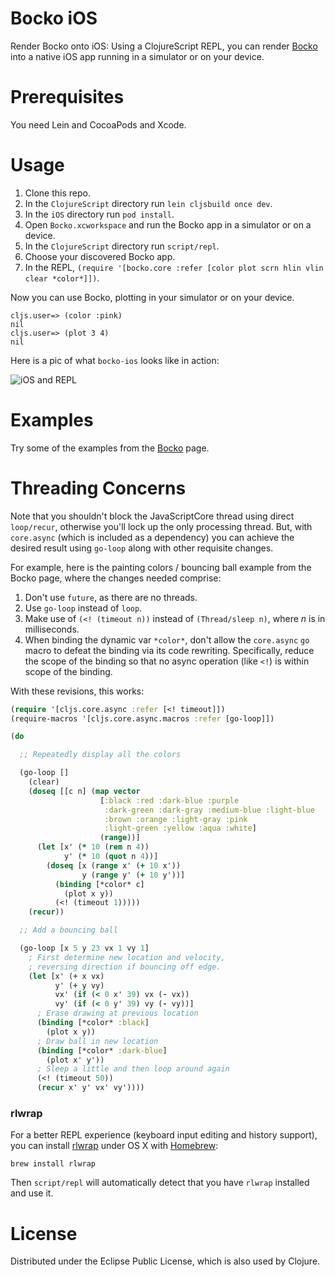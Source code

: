 # Bocko iOS

Render Bocko onto iOS: Using a ClojureScript REPL, you can render [Bocko](https://github.com/mfikes/bocko) into a native iOS app running in a simulator or on your device.

# Prerequisites

You need Lein and CocoaPods and Xcode.

# Usage

1. Clone this repo.
2. In the `ClojureScript` directory run `lein cljsbuild once dev`.
3. In the `iOS` directory run `pod install`.
4. Open `Bocko.xcworkspace` and run the Bocko app in a simulator or on a device.
5. In the `ClojureScript` directory run `script/repl`.
6. Choose your discovered Bocko app.
7. In the REPL, `(require '[bocko.core :refer [color plot scrn hlin vlin clear *color*]])`.

Now you can use Bocko, plotting in your simulator or on your device.

```
cljs.user=> (color :pink)
nil
cljs.user=> (plot 3 4)
nil
```

Here is a pic of what `bocko-ios` looks like in action:

![iOS and REPL](https://pbs.twimg.com/media/CElZIPdUIAAC7Us.jpg)

# Examples

Try some of the examples from the [Bocko](https://github.com/mfikes/bocko#examples) page.

# Threading Concerns

Note that you shouldn't block the JavaScriptCore thread using direct `loop/recur`, otherwise you'll lock up the only processing thread. But, with `core.async` (which is included as a dependency) you can achieve the desired result using `go-loop` along with other requisite changes.

For example, here is the painting colors / bouncing ball example from the Bocko page, where the changes needed comprise:

1. Don't use `future`, as there are no threads.
2. Use `go-loop` instead of `loop`.
3. Make use of `(<! (timeout n))` instead of `(Thread/sleep n)`, where _n_ is in milliseconds.
4. When binding the dynamic var `*color*`, don't allow the `core.async` `go` macro to defeat the binding via its code rewriting. Specifically, reduce the scope of the binding so that no async operation (like `<!`) is within scope of the binding.

With these revisions, this works:

```clojure
(require '[cljs.core.async :refer [<! timeout]])
(require-macros '[cljs.core.async.macros :refer [go-loop]])

(do

  ;; Repeatedly display all the colors

  (go-loop []
    (clear)
    (doseq [[c n] (map vector
                    [:black :red :dark-blue :purple
                     :dark-green :dark-gray :medium-blue :light-blue
                     :brown :orange :light-gray :pink
                     :light-green :yellow :aqua :white]
                    (range))]
      (let [x' (* 10 (rem n 4))
            y' (* 10 (quot n 4))]
        (doseq [x (range x' (+ 10 x'))
                y (range y' (+ 10 y'))]
          (binding [*color* c]
            (plot x y))
          (<! (timeout 1)))))
    (recur))

  ;; Add a bouncing ball

  (go-loop [x 5 y 23 vx 1 vy 1]
    ; First determine new location and velocity,
    ; reversing direction if bouncing off edge.
    (let [x' (+ x vx)
          y' (+ y vy)
          vx' (if (< 0 x' 39) vx (- vx))
          vy' (if (< 0 y' 39) vy (- vy))]
      ; Erase drawing at previous location
      (binding [*color* :black]
        (plot x y))
      ; Draw ball in new location
      (binding [*color* :dark-blue]
        (plot x' y'))
      ; Sleep a little and then loop around again
      (<! (timeout 50))
      (recur x' y' vx' vy'))))
```

### rlwrap

For a better REPL experience (keyboard input editing and history support), you can install
[rlwrap](http://utopia.knoware.nl/~hlub/uck/rlwrap/) under OS X with
[Homebrew](http://brew.sh/):

```
brew install rlwrap
```

Then `script/repl` will automatically detect that you have `rlwrap` installed and use it.

# License

Distributed under the Eclipse Public License, which is also used by Clojure.
